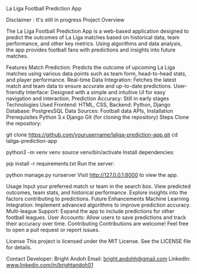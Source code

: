 La Liga Football Prediction App

Disclaimer : It's still in progress
Project Overview

The La Liga Football Prediction App is a web-based application designed to predict the outcomes of La Liga matches based on historical data, team performance, and other key metrics. Using algorithms and data analysis, the app provides football fans with predictions and insights into future matches.

Features
Match Prediction: Predicts the outcome of upcoming La Liga matches using various data points such as team form, head-to-head stats, and player performance.
Real-time Data Integration: Fetches the latest match and team data to ensure accurate and up-to-date predictions.
User-friendly Interface: Designed with a simple and intuitive UI for easy navigation and interaction.
Prediction Accuracy: Still in early stages
Technologies Used
Frontend: HTML, CSS, 
Backend: Python, Django
Database: PostgresSQL
Data Sources: Football data APIs, 
Installation
Prerequisites
Python 3.x
Django
Git (for cloning the repository)
Steps
Clone the repository:

git clone https://github.com/yourusername/laliga-prediction-app.git
cd laliga-prediction-app

python3 -m venv venv
source venv/bin/activate
Install dependencies:

pip install -r requirements.txt
Run the server:

python manage.py runserver
Visit http://127.0.0.1:8000 to view the app.

Usage
Input your preferred match or team in the search box.
View predicted outcomes, team stats, and historical performance.
Explore insights into the factors contributing to predictions.
Future Enhancements
Machine Learning Integration: Implement advanced algorithms to improve prediction accuracy.
Multi-league Support: Expand the app to include predictions for other football leagues.
User Accounts: Allow users to save predictions and track their accuracy over time.
Contributing
Contributions are welcome! Feel free to open a pull request or report issues.

License
This project is licensed under the MIT License. See the LICENSE file for details.

Contact
Developer: Bright Andoh
Email: bright.andohh@gmail.com
LinkedIn: www.linkedin.com/in/brightandoh01
